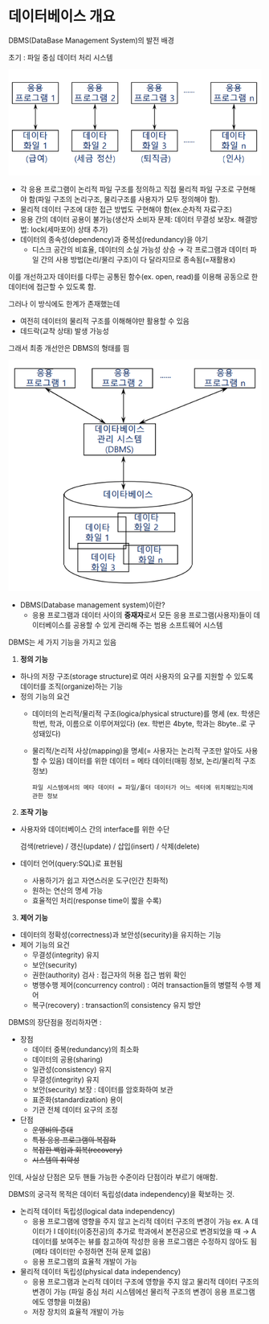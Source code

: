 # 데이터베이스 개요

DBMS(DataBase Management System)의 발전 배경

초기 : 파일 중심 데이터 처리 시스템

![](img/1.png)

- 각 응용 프로그램이 논리적 파일 구조를 정의하고 직접 물리적 파일 구조로 구현해야 함(파일 구조의 논리구조, 물리구조를 사용자가 모두 정의해야 함).
- 물리적 데이터 구조에 대한 접근 방법도 구현해야 함(ex.순차적 자료구조)
- 응용 간의 데이터 공용이 불가능(생산자 소비자 문제: 데이터 무결성 보장x. 해결방법: lock(세마포어) 상태 추가)
- 데이터의 종속성(dependency)과 중복성(redundancy)을 야기
  - 디스크 공간의 비효율, 데이터의 소실 가능성 상승 → 각 프로그램과 데이터 파일 간의 사용 방법(논리/물리 구조)이 다 달라지므로 종속됨(=재활용x)

이를 개선하고자 데이터를 다루는 공통된 함수(ex. open, read)를 이용해 공동으로 한 데이터에 접근할 수 있도록 함.

그러나 이 방식에도 한계가 존재했는데

- 여전히 데이터의 물리적 구조를 이해해야만 활용할 수 있음
- 데드락(교착 상태) 발생 가능성

그래서 최종 개선안은 DBMS의 형태를 띔

![](img/2.png)

- DBMS(Database management system)이란?
  - 응용 프로그램과 데이터 사이의 **중재자**로서 모든 응용 프로그램(사용자)들이 데이터베이스를 공용할 수 있게 관리해 주는 범용 소프트웨어 시스템

DBMS는 세 가지 기능을 가지고 있음

1. **정의 기능**

- 하나의 저장 구조(storage structure)로 여러 사용자의 요구를 지원할 수 있도록 데이터를 조직(organize)하는 기능
- 정의 기능의 요건
  - 데이터의 논리적/물리적 구조(logica/physical structure)를 명세
        (ex. 학생은 학번, 학과, 이름으로 이루어져있다)
        (ex. 학번은 4byte, 학과는 8byte..로 구성돼있다)
  - 물리적/논리적 사상(mapping)을 명세(= 사용자는 논리적 구조만 알아도 사용할 수 있음)
        데이터를 위한 데이터 = 메타 데이터(매핑 정보, 논리/물리적 구조 정보)

        파일 시스템에서의 메타 데이터 = 파일/폴더 데이터가 어느 섹터에 위치해있는지에 관한 정보

2. **조작 기능**

- 사용자와 데이터베이스 간의 interface를 위한 수단

  검색(retrieve) / 갱신(update) / 삽입(insert) / 삭제(delete)

- 데이터 언어(query:SQL)로 표현됨
  - 사용하기가 쉽고 자연스러운 도구(인간 친화적)
  - 원하는 연산의 명세 가능
  - 효율적인 처리(response time이 짧을 수록)

3. **제어 기능**

- 데이터의 정확성(correctness)과 보안성(security)을 유지하는 기능
- 제어 기능의 요건
  - 무결성(integrity) 유지
  - 보안(security)
  - 권한(authority) 검사 : 접근자의 허용 접근 범위 확인
  - 병행수행 제어(concurrency control) : 여러 transaction들의 병렬적 수행 제어
  - 복구(recovery) : transaction의 consistency 유지 방안

DBMS의 장단점을 정리하자면 :

- 장점
  - 데이터 중복(redundancy)의 최소화
  - 데이터의 공용(sharing)
  - 일관성(consistency) 유지
  - 무결성(integrity) 유지
  - 보안(security) 보장 : 데이터를 암호화하여 보관
  - 표준화(standardization) 용이
  - 기관 전체 데이터 요구의 조정
- 단점
  - ~~운영비의 증대~~
  - ~~특정 응용 프로그램의 복잡화~~
  - ~~복잡한 백업과 회복(recovery)~~
  - ~~시스템의 취약성~~

인데, 사실상 단점은 모두 핸들 가능한 수준이라 단점이라 부르기 애매함.

DBMS의 궁극적 목적은 데이터 독립성(data independency)을 확보하는 것.

- 논리적 데이터 독립성(logical data independency)
  - 응용 프로그램에 영향을 주지 않고 논리적 데이터 구조의 변경이 가능
    ex. A 데이터가 I 데이터(이중전공)의 추가로 학과에서 본전공으로 변경되었을 때 → A 데이터를 보여주는 뷰를 참고하여 작성한 응용 프로그램은 수정하지 않아도 됨(메타 데이터만 수정하면 전혀 문제 없음)
  - 응용 프로그램의 효율적 개발이 가능
- 물리적 데이터 독립성(physical data independency)
  - 응용 프로그램과 논리적 데이터 구조에 영향을 주지 않고 물리적 데이터 구조의 변경이 가능
    (파일 중심 처리 시스템에선 물리적 구조의 변경이 응용 프로그램에도 영향을 미쳤음)
  - 저장 장치의 효율적 개발이 가능
